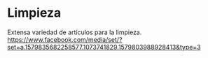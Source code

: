 # Limpieza
Extensa variedad de artículos para la limpieza.
https://www.facebook.com/media/set/?set=a.1579835682258577.1073741829.1579803988928413&type=3

